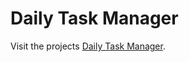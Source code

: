 # Daily Task Manager

Visit the projects [Daily Task Manager](https://daily-task-manager-a0cd7.web.app/).
